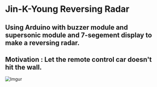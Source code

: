 # Jin-K-Young Reversing Radar
## Using Arduino with buzzer module and supersonic module and 7-segement display to make a reversing radar.
## Motivation : Let the remote control car doesn't hit the wall.
![Imgur](https://i.imgur.com/8Mgoldv.jpg)